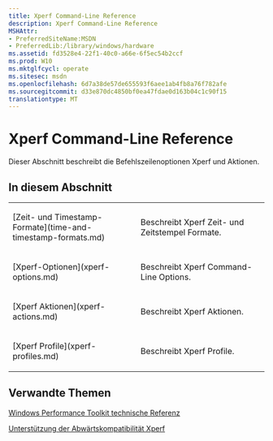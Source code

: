```yaml
---
title: Xperf Command-Line Reference
description: Xperf Command-Line Reference
MSHAttr:
- PreferredSiteName:MSDN
- PreferredLib:/library/windows/hardware
ms.assetid: fd3528e4-22f1-40c0-a66e-6f5ec54b2ccf
ms.prod: W10
ms.mktglfcycl: operate
ms.sitesec: msdn
ms.openlocfilehash: 6d7a38de57de655593f6aee1ab4fb8a76f782afe
ms.sourcegitcommit: d33e870dc4850bf0ea47fdae0d163b04c1c90f15
translationtype: MT
---
```

# <a name="xperf-command-line-reference"></a>Xperf Command-Line Reference


Dieser Abschnitt beschreibt die Befehlszeilenoptionen Xperf und Aktionen.

## <a name="in-this-section"></a>In diesem Abschnitt


<table>
<colgroup>
<col width="50%" />
<col width="50%" />
</colgroup>
<tbody>
<tr class="odd">
<td><p>[Zeit- und Timestamp-Formate](time-and-timestamp-formats.md)</p></td>
<td><p>Beschreibt Xperf Zeit- und Zeitstempel Formate.</p></td>
</tr>
<tr class="even">
<td><p>[Xperf-Optionen](xperf-options.md)</p></td>
<td><p>Beschreibt Xperf Command-Line Options.</p></td>
</tr>
<tr class="odd">
<td><p>[Xperf Aktionen](xperf-actions.md)</p></td>
<td><p>Beschreibt Xperf Aktionen.</p></td>
</tr>
<tr class="even">
<td><p>[Xperf Profile](xperf-profiles.md)</p></td>
<td><p>Beschreibt Xperf Profile.</p></td>
</tr>
</tbody>
</table>

 

## <a name="related-topics"></a>Verwandte Themen


[Windows Performance Toolkit technische Referenz](windows-performance-toolkit-technical-reference.md)

[Unterstützung der Abwärtskompatibilität Xperf](xperf-backward-compatibility-support.md)

 

 








